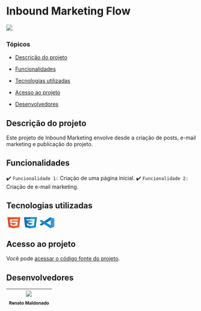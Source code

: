 # Inbound Marketing Flow

<p>
   <img src="http://img.shields.io/static/v1?label=STATUS&message=EM%20DESENVOLVIMENTO&color=RED&style=for-the-badge"/>
</p>

### Tópicos 

- [Descrição do projeto](#descrição-do-projeto)

- [Funcionalidades](#funcionalidades)

- [Tecnologias utilizadas](#tecnologias-utilizadas)

- [Acesso ao projeto](#acesso-ao-projeto)

- [Desenvolvedores](#desenvolvedores)

## Descrição do projeto 

<p align="justify">
Este projeto de Inbound Marketing envolve desde a criação de posts, e-mail marketing e publicação do projeto.   
</p>

## Funcionalidades

:heavy_check_mark: `Funcionalidade 1:` Criação de uma página inicial.
:heavy_check_mark: `Funcionalidade 2:` Criação de e-mail marketing.

## Tecnologias utilizadas
<p>
<img align="center" alt="Renato-html5" height="30" width="40" src="https://raw.githubusercontent.com/devicons/devicon/master/icons/html5/html5-original.svg"> <img align="center" alt="Renato-css3" height="30" width="40" src="https://raw.githubusercontent.com/devicons/devicon/master/icons/css3/css3-original.svg"> <img align="center" alt="Renato-css3" height="30" width="40" src="https://raw.githubusercontent.com/devicons/devicon/master/icons/vscode/vscode-original.svg">
</p>

## Acesso ao projeto

Você pode [acessar o código fonte do projeto](https://github.com/renthus/inbound-marketing).

## Desenvolvedores
| [<img src="https://avatars.githubusercontent.com/u/49447595?v=4" width=115><br><sub>Renato Maldonado</sub>](https://github.com/renthus)
| :---: |